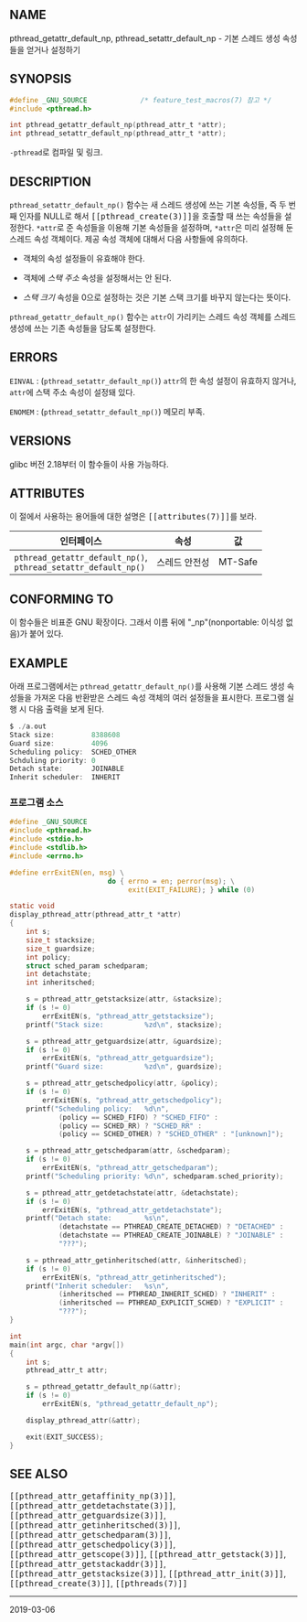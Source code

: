 ## NAME

pthread_getattr_default_np, pthread_setattr_default_np - 기본 스레드 생성 속성들을 얻거나 설정하기

## SYNOPSIS

```c
#define _GNU_SOURCE             /* feature_test_macros(7) 참고 */
#include <pthread.h>

int pthread_getattr_default_np(pthread_attr_t *attr);
int pthread_setattr_default_np(pthread_attr_t *attr);
```

`-pthread`로 컴파일 및 링크.

## DESCRIPTION

`pthread_setattr_default_np()` 함수는 새 스레드 생성에 쓰는 기본 속성들, 즉 두 번째 인자를 NULL로 해서 <tt>[[pthread_create(3)]]</tt>을 호출할 때 쓰는 속성들을 설정한다. `*attr`로 준 속성들을 이용해 기본 속성들을 설정하며, `*attr`은 미리 설정해 둔 스레드 속성 객체이다. 제공 속성 객체에 대해서 다음 사항들에 유의하다.

* 객체의 속성 설정들이 유효해야 한다.

* 객체에 *스택 주소* 속성을 설정해서는 안 된다.

* *스택 크기* 속성을 0으로 설정하는 것은 기본 스택 크기를 바꾸지 않는다는 뜻이다.

`pthread_getattr_default_np()` 함수는 `attr`이 가리키는 스레드 속성 객체를 스레드 생성에 쓰는 기존 속성들을 담도록 설정한다.

## ERRORS

`EINVAL`
:   (`pthread_setattr_default_np()`) `attr`의 한 속성 설정이 유효하지 않거나, `attr`에 스택 주소 속성이 설정돼 있다.

`ENOMEM`
:   (`pthread_setattr_default_np()`) 메모리 부족.

## VERSIONS

glibc 버전 2.18부터 이 함수들이 사용 가능하다.

## ATTRIBUTES

이 절에서 사용하는 용어들에 대한 설명은 <tt>[[attributes(7)]]</tt>를 보라.

| 인터페이스 | 속성 | 값 |
| --- | --- | --- |
| `pthread_getattr_default_np()`,<br>`pthread_setattr_default_np()` | 스레드 안전성 | MT-Safe |

## CONFORMING TO

이 함수들은 비표준 GNU 확장이다. 그래서 이름 뒤에 "_np"(nonportable: 이식성 없음)가 붙어 있다.

## EXAMPLE

아래 프로그램에서는 `pthread_getattr_default_np()`를 사용해 기본 스레드 생성 속성들을 가져온 다음 반환받은 스레드 속성 객체의 여러 설정들을 표시한다. 프로그램 실행 시 다음 출력을 보게 된다.

```c
$ ./a.out
Stack size:         8388608
Guard size:         4096
Scheduling policy:  SCHED_OTHER
Schduling priority: 0
Detach state:       JOINABLE
Inherit scheduler:  INHERIT
```

### 프로그램 소스

```c
#define _GNU_SOURCE
#include <pthread.h>
#include <stdio.h>
#include <stdlib.h>
#include <errno.h>

#define errExitEN(en, msg) \
                        do { errno = en; perror(msg); \
                             exit(EXIT_FAILURE); } while (0)

static void
display_pthread_attr(pthread_attr_t *attr)
{
    int s;
    size_t stacksize;
    size_t guardsize;
    int policy;
    struct sched_param schedparam;
    int detachstate;
    int inheritsched;

    s = pthread_attr_getstacksize(attr, &stacksize);
    if (s != 0)
        errExitEN(s, "pthread_attr_getstacksize");
    printf("Stack size:          %zd\n", stacksize);

    s = pthread_attr_getguardsize(attr, &guardsize);
    if (s != 0)
        errExitEN(s, "pthread_attr_getguardsize");
    printf("Guard size:          %zd\n", guardsize);

    s = pthread_attr_getschedpolicy(attr, &policy);
    if (s != 0)
        errExitEN(s, "pthread_attr_getschedpolicy");
    printf("Scheduling policy:   %d\n",
            (policy == SCHED_FIFO) ? "SCHED_FIFO" :
            (policy == SCHED_RR) ? "SCHED_RR" :
            (policy == SCHED_OTHER) ? "SCHED_OTHER" : "[unknown]");

    s = pthread_attr_getschedparam(attr, &schedparam);
    if (s != 0)
        errExitEN(s, "pthread_attr_getschedparam");
    printf("Scheduling priority: %d\n", schedparam.sched_priority);

    s = pthread_attr_getdetachstate(attr, &detachstate);
    if (s != 0)
        errExitEN(s, "pthread_attr_getdetachstate");
    printf("Detach state:        %s\n",
            (detachstate == PTHREAD_CREATE_DETACHED) ? "DETACHED" :
            (detachstate == PTHREAD_CREATE_JOINABLE) ? "JOINABLE" :
            "???");

    s = pthread_attr_getinheritsched(attr, &inheritsched);
    if (s != 0)
        errExitEN(s, "pthread_attr_getinheritsched");
    printf("Inherit scheduler:   %s\n",
            (inheritsched == PTHREAD_INHERIT_SCHED) ? "INHERIT" :
            (inheritsched == PTHREAD_EXPLICIT_SCHED) ? "EXPLICIT" :
            "???");
}

int
main(int argc, char *argv[])
{
    int s;
    pthread_attr_t attr;

    s = pthread_getattr_default_np(&attr);
    if (s != 0)
        errExitEN(s, "pthread_getattr_default_np");

    display_pthread_attr(&attr);

    exit(EXIT_SUCCESS);
}
```

## SEE ALSO

<tt>[[pthread_attr_getaffinity_np(3)]]</tt>, <tt>[[pthread_attr_getdetachstate(3)]]</tt>, <tt>[[pthread_attr_getguardsize(3)]]</tt>, <tt>[[pthread_attr_getinheritsched(3)]]</tt>, <tt>[[pthread_attr_getschedparam(3)]]</tt>, <tt>[[pthread_attr_getschedpolicy(3)]]</tt>, <tt>[[pthread_attr_getscope(3)]]</tt>, <tt>[[pthread_attr_getstack(3)]]</tt>, <tt>[[pthread_attr_getstackaddr(3)]]</tt>, <tt>[[pthread_attr_getstacksize(3)]]</tt>, <tt>[[pthread_attr_init(3)]]</tt>, <tt>[[pthread_create(3)]]</tt>, <tt>[[pthreads(7)]]</tt>

----

2019-03-06
